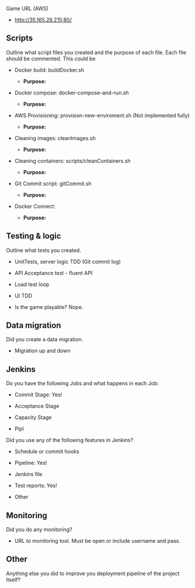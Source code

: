 Game URL (AWS)
* http://35.165.28.215:80/

## Scripts

Outline what script files you created and the purpose of each file. Each file should be commented. This could be

- Docker build: buildDocker.sh
	- __Purpose:__ 

- Docker compose: docker-compose-and-run.sh
	- __Purpose:__ 

- AWS Provisioning: provision-new-enviroment.sh (Not implemented fully)
	- __Purpose:__ 

- Cleaning images: cleanImages.sh
	- __Purpose:__ 

- Cleaning containers: scripts/cleanContainers.sh
	- __Purpose:__ 

- Git Commit script: gitCommit.sh
	- __Purpose:__ 

- Docker Connect:  
	- __Purpose:__ 



## Testing & logic

Outline what tests you created.

- UnitTests, server logic TDD (Git commit log)

- API Acceptance test - fluent API

- Load test loop

- UI TDD

- Is the game playable? Nope.



## Data migration

Did you create a data migration.

- Migration up and down



## Jenkins

Do you have the following Jobs and what happens in each Job:

- Commit Stage: Yes! 

- Acceptance Stage

- Capacity Stage

- Pipl



Did you use any of the following features in Jenkins?

- Schedule or commit hooks

- Pipeline: Yes!

- Jenkins file

- Test reports: Yes!

- Other



## Monitoring

Did you do any monitoring?

- URL to monitoring tool. Must be open or include username and pass.



## Other

Anything else you did to improve you deployment pipeline of the project itself?

